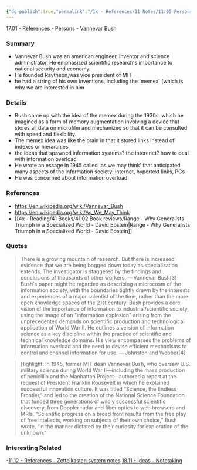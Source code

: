 ```yaml
---
{"dg-publish":true,"permalink":"/1x - References/11 Notes/11.05 Persons/Vannevar Bush/","title":"Vannevar Bush","noteIcon":""}
---
```


17.01 - References - Persons - Vannevar Bush

### Summary
- Vannevar Bush was an american engineer, inventor and science administrator. He emphasized scientific research's importance to national security and economy.
- He founded Raytheon,was vice president of MIT
- he had a string of his own inventions, including the 'memex' (which is why we are interested in him

### Details
- Bush came up with the idea of the memex during the 1930s, which he imagined as a form of memory augmentation involving a device that stores all data on microfilm and mechanized so that it can be consulted with speed and flexibility.
- The memex idea was like the brain in that it stored links instead of indexes or hierarchies
- the ideas that spawned information systems? the interenet? how to deal with information overload
- He wrote an essage in 1945 called 'as we may think' that anticipated many aspects of the information society: internet, hypertext links, PCs
- He was concerned about information overload

### References
- https://en.wikipedia.org/wiki/Vannevar_Bush
- https://en.wikipedia.org/wiki/As_We_May_Think
- [[4x - Reading/41 Books/41.02 Book reviews/Range - Why Generalists Triumph in a Specialized World - David Epstein\|Range - Why Generalists Triumph in a Specialized World - David Epstein]]
### Quotes
>There is a growing mountain of research. But there is increased evidence that we are being bogged down today as specialization extends. The investigator is staggered by the findings and conclusions of thousands of other workers.
>— Vannevar Bush[3]
>Bush's paper might be regarded as describing a microcosm of the information society, with the boundaries tightly drawn by the interests and experiences of a major scientist of the time, rather than the more open knowledge spaces of the 21st century. Bush provides a core vision of the importance of information to industrial/scientific society, using the image of an "information explosion" arising from the unprecedented demands on scientific production and technological application of World War II. He outlines a version of information science as a key discipline within the practice of scientific and technical knowledge domains. His view encompasses the problems of information overload and the need to devise efficient mechanisms to control and channel information for use.
>— Johnston and Webber[4]

> Highlight: In 1945, former MIT dean Vannevar Bush, who oversaw U.S. military science during World War II—including the mass production of penicillin and the Manhattan Project—authored a report at the request of President Franklin Roosevelt in which he explained successful innovation culture. It was titled “Science, the Endless Frontier,” and led to the creation of the National Science Foundation that funded three generations of wildly successful scientific discovery, from Doppler radar and fiber optics to web browsers and MRIs. “Scientific progress on a broad front results from the free play of free intellects, working on subjects of their own choice,” Bush wrote, “in the manner dictated by their curiosity for exploration of the unknown.”
			

### Interesting Related
-[11.12 - References - Zettelkasten system notes](simplenote://note/121152a9-d2bb-4cab-bb15-04c9ec6ae8a0)
[18.11 - Ideas - Notetaking](simplenote://note/da9ef70b-bcfb-45d4-bdf9-2de6ff25bf52)